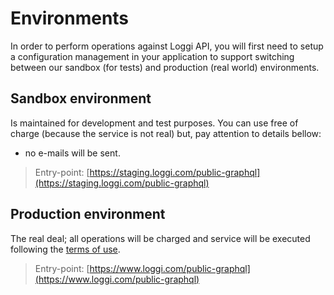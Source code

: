 # Environments

 In order to perform operations against Loggi API, you will first need to setup a configuration management in your application to support switching between our sandbox (for tests) and production (real world) environments.

## Sandbox environment

Is maintained for development and test purposes. You can use free of charge (because the service is not real) but, pay attention to details bellow:

 - no e-mails will be sent.

> Entry-point: [https://staging.loggi.com/public-graphql](https://staging.loggi.com/public-graphql)

## Production environment

The real deal; all operations will be charged and service will be executed following the [terms of use](/help/terms-of-use).

>  Entry-point: [https://www.loggi.com/public-graphql](https://www.loggi.com/public-graphql)